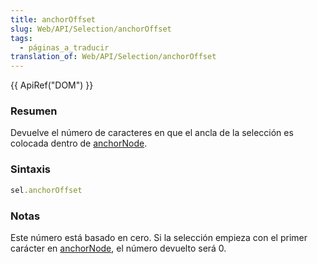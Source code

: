 ```yaml
---
title: anchorOffset
slug: Web/API/Selection/anchorOffset
tags:
  - páginas_a_traducir
translation_of: Web/API/Selection/anchorOffset
---
```

{{ ApiRef("DOM") }}

### Resumen

Devuelve el número de caracteres en que el ancla de la selección es colocada dentro de [anchorNode](es/DOM/Selection/anchorNode).

### Sintaxis

```js
sel.anchorOffset
```

### Notas

Este número está basado en cero. Si la selección empieza con el primer carácter en [anchorNode](es/DOM/Selection/anchorNode), el número devuelto será 0.

